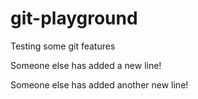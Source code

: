 # git-playground
Testing some git features

Someone else has added a new line!

Someone else has added another new line!

